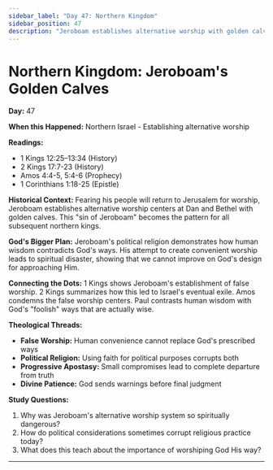 ```yaml
---
sidebar_label: "Day 47: Northern Kingdom"
sidebar_position: 47
description: "Jeroboam establishes alternative worship with golden calves"
---
```


# Northern Kingdom: Jeroboam's Golden Calves

**Day:** 47

**When this Happened:** Northern Israel - Establishing alternative worship

**Readings:**
- 1 Kings 12:25–13:34 (History)
- 2 Kings 17:7-23 (History)
- Amos 4:4-5, 5:4-6 (Prophecy)
- 1 Corinthians 1:18-25 (Epistle)

**Historical Context:** Fearing his people will return to Jerusalem for worship, Jeroboam establishes alternative worship centers at Dan and Bethel with golden calves. This "sin of Jeroboam" becomes the pattern for all subsequent northern kings.

**God's Bigger Plan:** Jeroboam's political religion demonstrates how human wisdom contradicts God's ways. His attempt to create convenient worship leads to spiritual disaster, showing that we cannot improve on God's design for approaching Him.

**Connecting the Dots:** 1 Kings shows Jeroboam's establishment of false worship. 2 Kings summarizes how this led to Israel's eventual exile. Amos condemns the false worship centers. Paul contrasts human wisdom with God's "foolish" ways that are actually wise.

****Theological Threads:****
- **False Worship:** Human convenience cannot replace God's prescribed ways
- **Political Religion:** Using faith for political purposes corrupts both
- **Progressive Apostasy:** Small compromises lead to complete departure from truth
- **Divine Patience:** God sends warnings before final judgment

**Study Questions:**
1. Why was Jeroboam's alternative worship system so spiritually dangerous?
2. How do political considerations sometimes corrupt religious practice today?
3. What does this teach about the importance of worshiping God His way?

---